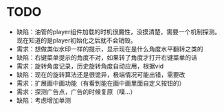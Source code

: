 # TODO
- 缺陷：油管的player组件加载的时机很魔性，没摸清楚，需要一个机制探测。现在知道的是player初始化之后就不会销毁。
- 需求：想做类似水印一样的提示，显示现在是什么角度水平翻转之类的
- 缺陷：右键菜单提示的角度不对，如果转了角度才打开右键菜单的话
- 需求：旋转角度记录，历史旋转角度自动应用，根据vid
- 缺陷：现在的旋转算法还是很诡异，极端情况可能出错，需要改
- 需求：扩展画中画功能（有看到能在画中画里面自定义按钮的）
- 需求：探测广告点，广告的时候复原（噗...）
- 缺陷：考虑增加单测
